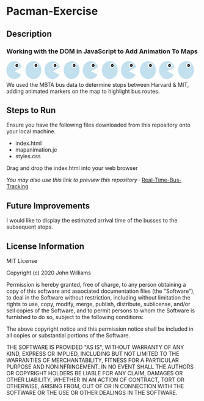 # Pacman-Exercise
## Description
### Working with the DOM in JavaScript to Add Animation To Maps
<img src= "./images/PacMan1.png" width='50'/><img src= "./images/PacMan2.png" width='50'/><img src= "./images/PacMan1.png" width='50'/><img src= "./images/PacMan2.png" width='50'/><img src= "./images/PacMan1.png" width='50'/><img src= "./images/PacMan2.png" width='50'/><img src= "./images/PacMan1.png" width='50'/><img src= "./images/PacMan2.png" width='50'/><img src= "./images/PacMan1.png" width='50'/><img src= "./images/PacMan2.png" width='50'/>
We used the MBTA bus data to determine stops between Harvard & MIT, adding animated markers on the map to highlight bus routes.

## Steps to Run
Ensure you have the following files downloaded from this repository onto your local machine.
<ul>
  <li>index.html</li>
  <li>mapanimation.je</li>
  <li>styles.css</li>
</ul>
Drag and drop the index.html into your web browser

<i>You may also use this link to preview this repository</i> &middot; <a href="https://jenniferwtam.github.io/Real-Time-Bus-Tracking
" target="__blank">Real-Time-Bus-Tracking</a>

## Future Improvements
I would like to display the estimated arrival time of the busses to the subsequent stops. 

## License Information
MIT License

Copyright (c) 2020 John Williams

Permission is hereby granted, free of charge, to any person obtaining a copy
of this software and associated documentation files (the "Software"), to deal
in the Software without restriction, including without limitation the rights
to use, copy, modify, merge, publish, distribute, sublicense, and/or sell
copies of the Software, and to permit persons to whom the Software is
furnished to do so, subject to the following conditions:

The above copyright notice and this permission notice shall be included in all
copies or substantial portions of the Software.

THE SOFTWARE IS PROVIDED "AS IS", WITHOUT WARRANTY OF ANY KIND, EXPRESS OR
IMPLIED, INCLUDING BUT NOT LIMITED TO THE WARRANTIES OF MERCHANTABILITY,
FITNESS FOR A PARTICULAR PURPOSE AND NONINFRINGEMENT. IN NO EVENT SHALL THE
AUTHORS OR COPYRIGHT HOLDERS BE LIABLE FOR ANY CLAIM, DAMAGES OR OTHER
LIABILITY, WHETHER IN AN ACTION OF CONTRACT, TORT OR OTHERWISE, ARISING FROM,
OUT OF OR IN CONNECTION WITH THE SOFTWARE OR THE USE OR OTHER DEALINGS IN THE
SOFTWARE.
